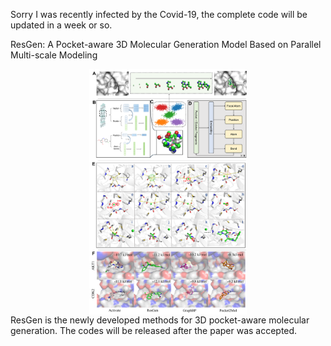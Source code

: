 Sorry I was recently infected by the Covid-19, the complete code will be updated in a week or so.

ResGen: A Pocket-aware 3D Molecular Generation Model Based on Parallel Multi-scale Modeling

<div align=center>
<img src="./figures/toc.png" width="50%" height="50%" alt="TOC" align=center />
</div>
ResGen is the newly developed methods for 3D pocket-aware molecular generation. The codes will be released after the paper was accepted.
